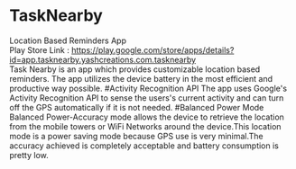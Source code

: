 # TaskNearby
Location Based Reminders App<br>
Play Store Link : https://play.google.com/store/apps/details?id=app.tasknearby.yashcreations.com.tasknearby
<br>
Task Nearby is an app which provides customizable location based reminders. The app utilizes the device battery in the most efficient
and productive way possible. 
#Activity Recognition API
The app uses Google's Activity Recognition API to sense the users's current activity and can turn off the GPS automatically if it is not needed.
#Balanced Power Mode
Balanced Power-Accuracy mode allows the device to retrieve the location from the mobile towers or WiFi Networks around the device.This location mode is a power
saving mode because GPS use is very minimal.The accuracy achieved is completely acceptable and battery consumption is pretty low.

